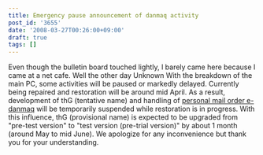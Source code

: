 ```yaml
---
title: Emergency pause announcement of danmaq activity
post_id: '3655'
date: '2008-03-27T00:26:00+09:00'
draft: true
tags: []
---
```


Even though the bulletin board touched lightly, I barely came here because I came at a net cafe. Well the other day Unknown With the breakdown of the main PC, some activities will be paused or markedly delayed. Currently being repaired and restoration will be around mid April. As a result, development of thG (tentative name) and handling of [personal mail order e-danmaq](http://e.danmaq.com/) will be temporarily suspended while restoration is in progress. With this influence, thG (provisional name) is expected to be upgraded from "pre-test version" to "test version (pre-trial version)" by about 1 month (around May to mid June). We apologize for any inconvenience but thank you for your understanding.
